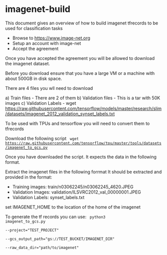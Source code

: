 # imagenet-build

This document gives an overview of how to build imagenet tfrecords to be used for classification tasks

-  Browse to https://www.image-net.org
-  Setup an account with image-net
-   Accept the agreement

Once you have accepted the agreement you will be allowed to download the imagenet dataset.

Before you download ensure that you have a large VM or a machine with about 500GB in disk space.

There are 4 files you wll need to download

a) Train files - There are 2 of them
b) Validation files - This is a tar with 50K images
c) Validation Labels -  wget https://raw.githubusercontent.com/tensorflow/models/master/research/slim/datasets/imagenet_2012_validation_synset_labels.txt

To be used with TPUs and tensorflow you will need to convert them to tfrecords

Download the following script
<code>
wget https://raw.githubusercontent.com/tensorflow/tpu/master/tools/datasets/imagenet_to_gcs.py
</code>

Once you have downloaded the script. It expects the data in the following format.

Extract the imagenet files in the following forrmat
It should be extracted and provided in the format:
- Training images: train/n03062245/n03062245_4620.JPEG
- Validation Images: validation/ILSVRC2012_val_00000001.JPEG
- Validation Labels: synset_labels.txt


set IMAGENET_HOME to the location of the home of the imagenet

To generate the tf records you can use:
<code>
python3 imagenet_to_gcs.py \
  --project="TEST_PROJECT" \
  --gcs_output_path="gs://TEST_BUCKET/IMAGENET_DIR" \
  --raw_data_dir="path/to/imagenet"
  
  </code>
  
  



